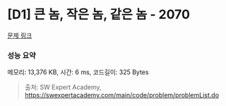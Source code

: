 # [D1] 큰 놈, 작은 놈, 같은 놈 - 2070 

[문제 링크](https://swexpertacademy.com/main/code/problem/problemDetail.do?contestProbId=AV5QQ6qqA40DFAUq) 

### 성능 요약

메모리: 13,376 KB, 시간: 6 ms, 코드길이: 325 Bytes



> 출처: SW Expert Academy, https://swexpertacademy.com/main/code/problem/problemList.do